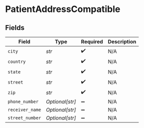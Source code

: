 # PatientAddressCompatible


## Fields

| Field              | Type               | Required           | Description        |
| ------------------ | ------------------ | ------------------ | ------------------ |
| `city`             | *str*              | :heavy_check_mark: | N/A                |
| `country`          | *str*              | :heavy_check_mark: | N/A                |
| `state`            | *str*              | :heavy_check_mark: | N/A                |
| `street`           | *str*              | :heavy_check_mark: | N/A                |
| `zip`              | *str*              | :heavy_check_mark: | N/A                |
| `phone_number`     | *Optional[str]*    | :heavy_minus_sign: | N/A                |
| `receiver_name`    | *Optional[str]*    | :heavy_minus_sign: | N/A                |
| `street_number`    | *Optional[str]*    | :heavy_minus_sign: | N/A                |